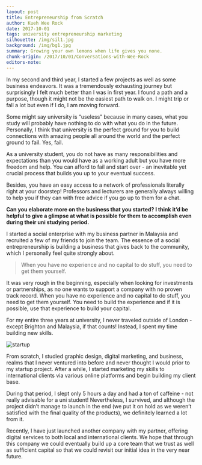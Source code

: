 ```yaml
---
layout: post
title: Entrepreneurship from Scratch
author: Kueh Wee Rock
date: 2017-10-01
tags: university entrepreneurship marketing
silhouette: /img/sil1.jpg
background: /img/bg1.jpg
summary: Growing your own lemons when life gives you none.
chunk-origin: /2017/10/01/Conversations-with-Wee-Rock
editors-note: 
---
```


In my second and third year, I started a few projects as well as some business endeavors. It was a tremendously exhausting journey but surprisingly I felt much better than I was in first year.  I found a path and a purpose, though it might not be the easiest path to walk on. I might trip or fall a lot but even if I do, I am moving forward. 

Some might say university is “useless” because in many cases, what you study will probably have nothing to do with what you do in the future. Personally, I think that university is the perfect ground for you to build connections with amazing people all around the world and the perfect ground to fail. Yes, fail. 

As a university student, you do not have as many responsibilities and expectations than you would have as a working adult but you have more freedom and help. You can afford to fail and start over - an inevitable yet crucial process that builds you up to your eventual success. 

Besides, you have an easy access to a network of professionals literally right at your doorstep! Professors and lecturers are generally always willing to help you if they can with free advice if you go up to them for a chat.

**Can you elaborate more on the business that you started? I think it’d be helpful to give a glimpse at what is possible for them to accomplish even during their uni studying period.**

I started a social enterprise with my business partner in Malaysia and recruited a few of my friends to join the team. The essence of a social entrepreneurship is building a business that gives back to the community, which I personally feel quite strongly about.

> When you have no experience and no capital to do stuff, you need to get them yourself.

It was very rough in the beginning, especially when looking for investments or partnerships, as no one wants to support a company with no proven track record. When you have no experience and no capital to do stuff, you need to get them yourself. You need to build the experience and if it is possible, use that experience to build your capital. 

For my entire three years at university, I never traveled outside of London - except Brighton and Malaysia, if that counts! Instead, I spent my time building new skills. 

![startup](https://kualistories.github.io/img/Startup.jpg)

From scratch, I studied graphic design, digital marketing, and business, realms that I never ventured into before and never thought I would prior to my startup project. After a while, I started marketing my skills to international clients via various online platforms and begin building my client base. 

During that period, I slept only 5 hours a day and had a ton of caffeine - not really advisable for a uni student! Nevertheless, I survived, and although the project didn’t manage to launch in the end (we put it on hold as we weren’t satisfied with the final quality of the products), we definitely learned a lot from it. 

Recently, I have just launched another company with my partner, offering digital services to both local and international clients.  We hope that through this company we could eventually build up a core team that we trust as well as sufficient capital so that we could revisit our initial idea in the very near future. 

